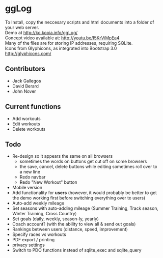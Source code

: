 # ggLog

To Install, copy the neccesary scripts and html documents into a folder of your web server.  
Demo at http://ko.kooia.info/ggLog/  
Concept video available at: http://youtu.be/I5KrViMpEa4  
Many of the files are for storing IP addresses, requiring SQLite.  
Icons from Glyphicons, as integrated into Bootstrap 3.0 http://glyphicons.com/  

## Contributors

* Jack Gallegos
* David Berard
* John Nover

## Current functions
* Add workouts
* Edit workouts
* Delete workouts

## Todo

* Re-design so it appears the same on all browsers
    + sometimes the words on buttons get cut off on some browsers
    + the save, cancel, delete buttons while editing sometimes roll over to a new line
    + Redo navbar
    + Redo "New Workout" button
* Mobile version
* Add functionality for **users** (however, it would probably be better to get the demo working first before switching everything over to users)
* Auto-add weekly mileage
* Set seasons with auto-adding mileage (Summer Training, Track season, Winter Training, Cross Country)
* Set goals (daily, weekly, season-ly, yearly)
* Coach account? (with the ability to view all & send out goals)
* Rankings between users (distance, speed, improvement)
* Specify races vs workouts
* PDF export / printing
* privacy settings
* Switch to PDO functions instead of sqlite_exec and sqlite_query
